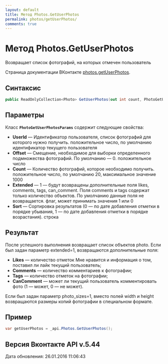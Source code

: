 ```yaml
---
layout: default
title: Метод Photos.GetUserPhotos
permalink: photos/getUserPhotos/
comments: true
---
```

# Метод Photos.GetUserPhotos
Возвращает список фотографий, на которых отмечен пользователь

Страница документации ВКонтакте [photos.getUserPhotos](https://vk.com/dev/photos.getUserPhotos).

## Синтаксис
``` csharp
public ReadOnlyCollection<Photo> GetUserPhotos(out int count, PhotoGetUserPhotosParams @params)
```

## Параметры
Класс **`PhotoGetUserPhotosParams`** содержит следующие свойства:

+ **UserId** — Идентификатор пользователя, список фотографий для которого нужно получить. положительное число, по умолчанию идентификатор текущего пользователя
+ **Offset** — Смещение, необходимое для выборки определенного подмножества фотографий. По умолчанию — 0. положительное число
+ **Count** — Количество фотографий, которое необходимо получить. положительное число, по умолчанию 20, максимальное значение 1000
+ **Extended** — 1 — будут возвращены дополнительные поля likes, comments, tags, can_comment. Поля comments и tags содержат только количество объектов. По умолчанию данные поля не возвращается. флаг, может принимать значения 1 или 0
+ **Sort** — Сортировка результатов (0 — по дате добавления отметки в порядке убывания, 1 — по дате добавления отметки в порядке возрастания). строка

## Результат
После успешного выполнения возвращает список объектов photo. 
Если был задан параметр extended=1, возвращаются дополнительные поля: 

+ **Likes** — количество отметок Мне нравится и информация о том, поставил ли лайк текущий пользователь; 
+ **Comments** — количество комментариев к фотографии; 
+ **Tags** — количество отметок на фотографии; 
+ **CanComment** — может ли текущий пользователь комментировать фото (1 — может, 0 — не может). 

Если был задан параметр photo_sizes=1, вместо полей width и height возвращаются размеры копий фотографии в специальном формате.

## Пример
``` csharp
var getUserPhotos = _api.Photos.GetUserPhotos();
```

## Версия Вконтакте API v.5.44
Дата обновления: 26.01.2016 11:06:43
